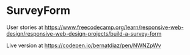 # SurveyForm


User stories at   https://www.freecodecamp.org/learn/responsive-web-design/responsive-web-design-projects/build-a-survey-form

Live version at   https://codepen.io/bernatdiaz/pen/NWNZpWv
